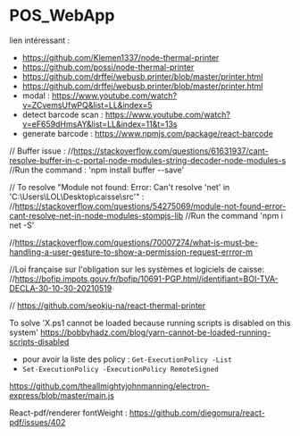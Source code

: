 # POS_WebApp

lien intéressant :
- https://github.com/Klemen1337/node-thermal-printer
- https://github.com/possi/node-thermal-printer
- https://github.com/drffej/webusb.printer/blob/master/printer.html
- https://github.com/drffej/webusb.printer/blob/master/printer.html
- modal : https://www.youtube.com/watch?v=ZCvemsUfwPQ&list=LL&index=5
- detect barcode scan : https://www.youtube.com/watch?v=eF659dHmsAY&list=LL&index=11&t=13s
- generate barcode :  https://www.npmjs.com/package/react-barcode


// Buffer issue :
//https://stackoverflow.com/questions/61631937/cant-resolve-buffer-in-c-portal-node-modules-string-decoder-node-modules-s
//Run the command : 'npm install buffer --save'

// To resolve "Module not found: Error: Can't resolve 'net' in 'C:\Users\LOL\Desktop\caisse\src'" :
//https://stackoverflow.com/questions/54275069/module-not-found-error-cant-resolve-net-in-node-modules-stompjs-lib
//Run the command 'npm i net -S'

//https://stackoverflow.com/questions/70007274/what-is-must-be-handling-a-user-gesture-to-show-a-permission-request-errror-m

//Loi française sur l'obligation sur les systèmes et logiciels  de caisse:
//https://bofip.impots.gouv.fr/bofip/10691-PGP.html/identifiant=BOI-TVA-DECLA-30-10-30-20210519

// https://github.com/seokju-na/react-thermal-printer

To solve 'X.ps1 cannot be loaded because running scripts is disabled on this system'
https://bobbyhadz.com/blog/yarn-cannot-be-loaded-running-scripts-disabled
- pour avoir la liste des policy : `Get-ExecutionPolicy -List`
- `Set-ExecutionPolicy -ExecutionPolicy RemoteSigned`

https://github.com/theallmightyjohnmanning/electron-express/blob/master/main.js

React-pdf/renderer fontWeight : 
https://github.com/diegomura/react-pdf/issues/402